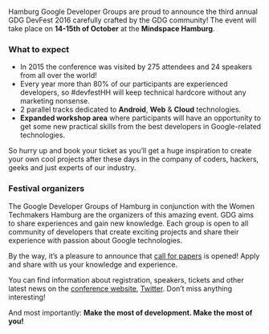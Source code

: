 Hamburg Google Developer Groups are proud to announce the third annual GDG DevFest 2016 carefully crafted by the GDG community! The event will take place on **14-15th of October** at the **Mindspace Hamburg**.

### What to expect

* In 2015 the conference was visited by 275 attendees and 24 speakers from all over the world!
* Every year more than 80% of our participants are experienced developers, so #devfestHH will keep technical hardcore without any marketing nonsense.
* 2 parallel tracks dedicated to **Android**, **Web** & **Cloud** technologies.
* **Expanded workshop area** where participants will have an opportunity to get some new practical skills from the best developers in Google-related technologies.

So hurry up and book your ticket as you’ll get a huge inspiration to create your own cool projects after these days in the company of coders, hackers, geeks and just experts of our industry.

### Festival organizers

The Google Developer Groups of Hamburg in conjunction with the Women Techmakers Hamburg are the organizers of this amazing event. GDG aims to share experiences and gain new knowledge. Each group is open to all community of developers that create exciting projects and share their experience with passion about Google technologies.

By the way, it’s a pleasure to announce that [call for papers](https://docs.google.com/forms/d/1Zpbw7yVhtcUxwx6xLSPe99k4NiF8qpBr59HUFdFRkCk/edit) is opened! Apply and share with us your knowledge and experience.

You can find information about registration, speakers, tickets and other latest news on the [conference website](https://hamburg.devfest.de/), [Twitter](https://twitter.com/intent/user?screen_name=androidhh). Don’t miss anything interesting!

And most importantly: **Make the most of development. Make the most of you!**
